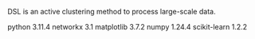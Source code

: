 DSL is an active clustering method to process large-scale data. 



python 3.11.4
networkx 3.1
matplotlib  3.7.2
numpy 1.24.4
scikit-learn 1.2.2

